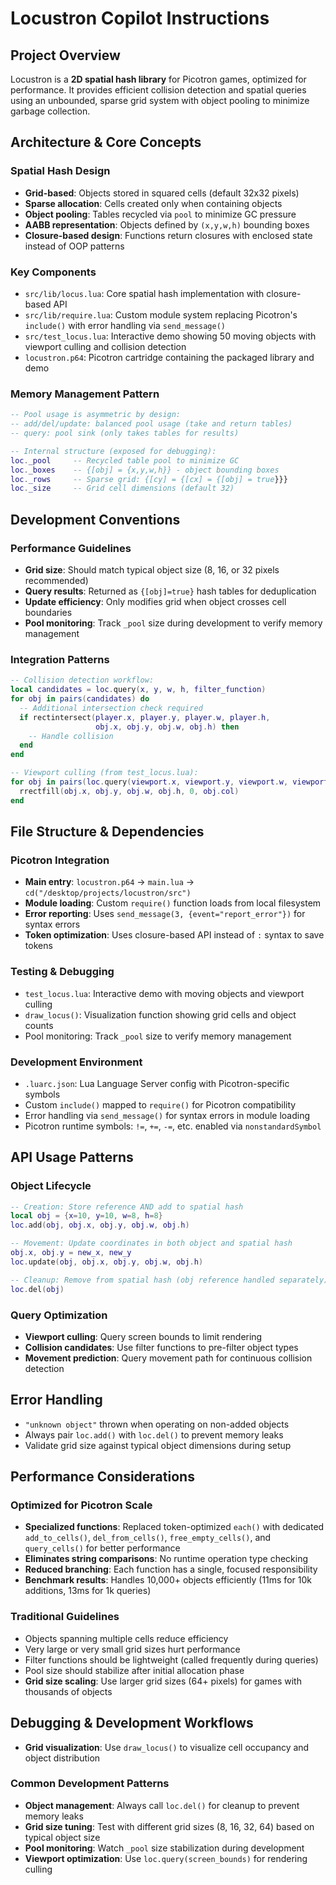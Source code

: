 # Locustron Copilot Instructions

## Project Overview
Locustron is a **2D spatial hash library** for Picotron games, optimized for performance. It provides efficient collision detection and spatial queries using an unbounded, sparse grid system with object pooling to minimize garbage collection.

## Architecture & Core Concepts

### Spatial Hash Design
- **Grid-based**: Objects stored in squared cells (default 32x32 pixels)
- **Sparse allocation**: Cells created only when containing objects  
- **Object pooling**: Tables recycled via `pool` to minimize GC pressure
- **AABB representation**: Objects defined by `(x,y,w,h)` bounding boxes
- **Closure-based design**: Functions return closures with enclosed state instead of OOP patterns

### Key Components
- `src/lib/locus.lua`: Core spatial hash implementation with closure-based API
- `src/lib/require.lua`: Custom module system replacing Picotron's `include()` with error handling via `send_message()`
- `src/test_locus.lua`: Interactive demo showing 50 moving objects with viewport culling and collision detection
- `locustron.p64`: Picotron cartridge containing the packaged library and demo

### Memory Management Pattern
```lua
-- Pool usage is asymmetric by design:
-- add/del/update: balanced pool usage (take and return tables)
-- query: pool sink (only takes tables for results)

-- Internal structure (exposed for debugging):
loc._pool     -- Recycled table pool to minimize GC
loc._boxes    -- {[obj] = {x,y,w,h}} - object bounding boxes
loc._rows     -- Sparse grid: {[cy] = {[cx] = {[obj] = true}}}
loc._size     -- Grid cell dimensions (default 32)
```

## Development Conventions

### Performance Guidelines
- **Grid size**: Should match typical object size (8, 16, or 32 pixels recommended)
- **Query results**: Returned as `{[obj]=true}` hash tables for deduplication
- **Update efficiency**: Only modifies grid when object crosses cell boundaries
- **Pool monitoring**: Track `_pool` size during development to verify memory management

### Integration Patterns
```lua
-- Collision detection workflow:
local candidates = loc.query(x, y, w, h, filter_function)
for obj in pairs(candidates) do
  -- Additional intersection check required
  if rectintersect(player.x, player.y, player.w, player.h,
                   obj.x, obj.y, obj.w, obj.h) then
    -- Handle collision
  end
end

-- Viewport culling (from test_locus.lua):
for obj in pairs(loc.query(viewport.x, viewport.y, viewport.w, viewport.h)) do
  rrectfill(obj.x, obj.y, obj.w, obj.h, 0, obj.col)
end
```

## File Structure & Dependencies

### Picotron Integration
- **Main entry**: `locustron.p64` → `main.lua` → `cd("/desktop/projects/locustron/src")`
- **Module loading**: Custom `require()` function loads from local filesystem
- **Error reporting**: Uses `send_message(3, {event="report_error"})` for syntax errors
- **Token optimization**: Uses closure-based API instead of `:` syntax to save tokens

### Testing & Debugging
- `test_locus.lua`: Interactive demo with moving objects and viewport culling
- `draw_locus()`: Visualization function showing grid cells and object counts
- Pool monitoring: Track `_pool` size to verify memory management

### Development Environment
- `.luarc.json`: Lua Language Server config with Picotron-specific symbols
- Custom `include()` mapped to `require()` for Picotron compatibility
- Error handling via `send_message()` for syntax errors in module loading
- Picotron runtime symbols: `!=`, `+=`, `-=`, etc. enabled via `nonstandardSymbol`

## API Usage Patterns

### Object Lifecycle
```lua
-- Creation: Store reference AND add to spatial hash
local obj = {x=10, y=10, w=8, h=8}
loc.add(obj, obj.x, obj.y, obj.w, obj.h)

-- Movement: Update coordinates in both object and spatial hash
obj.x, obj.y = new_x, new_y
loc.update(obj, obj.x, obj.y, obj.w, obj.h)

-- Cleanup: Remove from spatial hash (obj reference handled separately)
loc.del(obj)
```

### Query Optimization
- **Viewport culling**: Query screen bounds to limit rendering
- **Collision candidates**: Use filter functions to pre-filter object types
- **Movement prediction**: Query movement path for continuous collision detection

## Error Handling
- `"unknown object"` thrown when operating on non-added objects
- Always pair `loc.add()` with `loc.del()` to prevent memory leaks
- Validate grid size against typical object dimensions during setup

## Performance Considerations

### Optimized for Picotron Scale
- **Specialized functions**: Replaced token-optimized `each()` with dedicated `add_to_cells()`, `del_from_cells()`, `free_empty_cells()`, and `query_cells()` for better performance
- **Eliminates string comparisons**: No runtime operation type checking
- **Reduced branching**: Each function has a single, focused responsibility
- **Benchmark results**: Handles 10,000+ objects efficiently (11ms for 10k additions, 13ms for 1k queries)

### Traditional Guidelines  
- Objects spanning multiple cells reduce efficiency
- Very large or very small grid sizes hurt performance
- Filter functions should be lightweight (called frequently during queries)
- Pool size should stabilize after initial allocation phase
- **Grid size scaling**: Use larger grid sizes (64+ pixels) for games with thousands of objects

## Debugging & Development Workflows

- **Grid visualization**: Use `draw_locus()` to visualize cell occupancy and object distribution

### Common Development Patterns
- **Object management**: Always call `loc.del()` for cleanup to prevent memory leaks
- **Grid size tuning**: Test with different grid sizes (8, 16, 32, 64) based on typical object size
- **Pool monitoring**: Watch `_pool` size stabilization during development
- **Viewport optimization**: Use `loc.query(screen_bounds)` for rendering culling